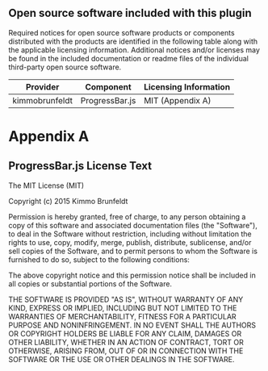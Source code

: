 ## Open source software included with this plugin

Required notices for open source software products or components distributed with the products are identified in the following table along with the applicable licensing information. Additional notices and/or licenses may be found in the included documentation or readme files of the individual third-party open source software.

|Provider      | Component      | Licensing Information |
|--------------|----------------|-----------------------|
|kimmobrunfeldt| ProgressBar.js | MIT (Appendix A)      |


# Appendix A

## ProgressBar.js License Text

The MIT License (MIT)

Copyright (c) 2015 Kimmo Brunfeldt

Permission is hereby granted, free of charge, to any person obtaining a copy
of this software and associated documentation files (the "Software"), to deal
in the Software without restriction, including without limitation the rights
to use, copy, modify, merge, publish, distribute, sublicense, and/or sell
copies of the Software, and to permit persons to whom the Software is
furnished to do so, subject to the following conditions:

The above copyright notice and this permission notice shall be included in
all copies or substantial portions of the Software.

THE SOFTWARE IS PROVIDED "AS IS", WITHOUT WARRANTY OF ANY KIND, EXPRESS OR
IMPLIED, INCLUDING BUT NOT LIMITED TO THE WARRANTIES OF MERCHANTABILITY,
FITNESS FOR A PARTICULAR PURPOSE AND NONINFRINGEMENT. IN NO EVENT SHALL THE
AUTHORS OR COPYRIGHT HOLDERS BE LIABLE FOR ANY CLAIM, DAMAGES OR OTHER
LIABILITY, WHETHER IN AN ACTION OF CONTRACT, TORT OR OTHERWISE, ARISING FROM,
OUT OF OR IN CONNECTION WITH THE SOFTWARE OR THE USE OR OTHER DEALINGS IN
THE SOFTWARE.